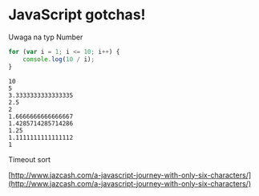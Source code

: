 # JavaScript gotchas!



Uwaga na typ Number

```js
for (var i = 1; i <= 10; i++) {
    console.log(10 / i);
}
```

```
10
5
3.3333333333333335
2.5
2
1.6666666666666667
1.4285714285714286
1.25
1.1111111111111112
1
```

Timeout sort







[http://www.jazcash.com/a-javascript-journey-with-only-six-characters/](http://www.jazcash.com/a-javascript-journey-with-only-six-characters/)

